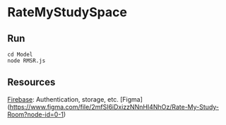 # RateMyStudySpace

## Run

    cd Model
    node RMSR.js

## Resources

[Firebase](https://firebase.google.com/): Authentication, storage, etc.
[Figma] (https://www.figma.com/file/2mfSI6iDxizzNNnHI4NhOz/Rate-My-Study-Room?node-id=0-1)
